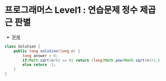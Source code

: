 # 프로그래머스 Level1 : 연습문제 정수 제곱근 판별

- [문제](https://programmers.co.kr/learn/courses/30/lessons/12934)

```java
class Solution {
    public long solution(long n) {
        long answer = 0;
        if(Math.sqrt(n)%1 == 0) return (long)Math.pow(Math.sqrt(n)+1,2);
        else return -1;
    }
}
```